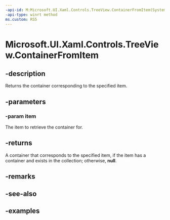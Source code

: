 ```yaml
---
-api-id: M:Microsoft.UI.Xaml.Controls.TreeView.ContainerFromItem(System.Object)
-api-type: winrt method
ms.custom: RS5
---
```

<!-- Method syntax.
public DependencyObject TreeView.ContainerFromItem(Object item)
-->

# Microsoft.UI.Xaml.Controls.TreeView.ContainerFromItem


## -description

Returns the container corresponding to the specified item.


## -parameters


### -param item

The item to retrieve the container for.


## -returns

A container that corresponds to the specified item, if the item has a container and exists in the collection; otherwise, **null**.


## -remarks


## -see-also


## -examples


